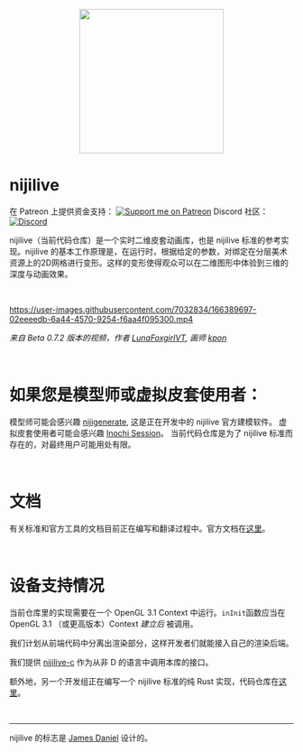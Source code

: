 <p align="center">
  <img width="256" height="256" src="https://raw.githubusercontent.com/nijilive/branding/main/logo/logo_transparent_256.png">
</p>

# nijilive

在 Patreon 上提供资金支持：
[![Support me on Patreon](https://img.shields.io/endpoint.svg?url=https%3A%2F%2Fshieldsio-patreon.vercel.app%2Fapi%3Fusername%3Dclipsey%26type%3Dpatrons&style=for-the-badge)](https://patreon.com/clipsey)
Discord 社区：
[![Discord](https://img.shields.io/discord/855173611409506334?label=Community&logo=discord&logoColor=FFFFFF&style=for-the-badge)](https://discord.com/invite/abnxwN6r9v)

nijilive（当前代码仓库）是一个实时二维皮套动画库，也是 nijilive 标准的参考实现。nijilive 的基本工作原理是，在运行时，根据给定的参数，对绑定在分层美术资源上的2D网格进行变形。这样的变形使得观众可以在二维图形中体验到三维的深度与动画效果。

&nbsp;

https://user-images.githubusercontent.com/7032834/166389697-02eeeedb-6a44-4570-9254-f6aa4f095300.mp4

*来自 Beta 0.7.2 版本的视频，作者 [LunaFoxgirlVT](https://twitter.com/LunaFoxgirlVT), 画师 [kpon](https://twitter.com/kawaiipony2)*

&nbsp;

# 如果您是模型师或虚拟皮套使用者：

模型师可能会感兴趣 [nijigenerate](https://github.com/nijigenerate/nijigenerate), 这是正在开发中的 nijilive 官方建模软件。
虚拟皮套使用者可能会感兴趣 [Inochi Session](https://github.com/nijigenerate/nijiexpose)。
当前代码仓库是为了 nijilive 标准而存在的，对最终用户可能用处有限。

&nbsp;

# 文档
有关标准和官方工具的文档目前正在编写和翻译过程中。官方文档在[这里](https://docs.github.com/nijigenerate)。

&nbsp;

# 设备支持情况
当前仓库里的实现需要在一个 OpenGL 3.1 Context 中运行。`inInit`函数应当在 OpenGL 3.1 （或更高版本）Context *建立后* 被调用。

我们计划从前端代码中分离出渲染部分，这样开发者们就能接入自己的渲染后端。

我们提供 [nijilive-c](https://github.com/nijigenerate/nijilive-c) 作为从非 D 的语言中调用本库的接口。

额外地，另一个开发组正在编写一个 nijilive 标准的纯 Rust 实现，代码仓库在[这里](https://github.com/nijigenerate/inox2d)。

&nbsp;


---

nijilive 的标志是 [James Daniel](https://twitter.com/rakujira) 设计的。
